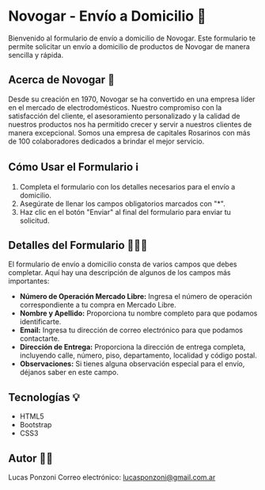 # Novogar - Envío a Domicilio 🚚

Bienvenido al formulario de envío a domicilio de Novogar. Este formulario te permite solicitar un envío a domicilio de productos de Novogar de manera sencilla y rápida.

## Acerca de Novogar 🏢

Desde su creación en 1970, Novogar se ha convertido en una empresa líder en el mercado de electrodomésticos. Nuestro compromiso con la satisfacción del cliente, el asesoramiento personalizado y la calidad de nuestros productos nos ha permitido crecer y servir a nuestros clientes de manera excepcional. Somos una empresa de capitales Rosarinos con más de 100 colaboradores dedicados a brindar el mejor servicio.

## Cómo Usar el Formulario ℹ️

1. Completa el formulario con los detalles necesarios para el envío a domicilio.
2. Asegúrate de llenar los campos obligatorios marcados con "*".
3. Haz clic en el botón "Enviar" al final del formulario para enviar tu solicitud.

## Detalles del Formulario 🧑🏻‍💻

El formulario de envío a domicilio consta de varios campos que debes completar. Aquí hay una descripción de algunos de los campos más importantes:

- **Número de Operación Mercado Libre:** Ingresa el número de operación correspondiente a tu compra en Mercado Libre.
- **Nombre y Apellido:** Proporciona tu nombre completo para que podamos identificarte.
- **Email:** Ingresa tu dirección de correo electrónico para que podamos contactarte.
- **Dirección de Entrega:** Proporciona la dirección de entrega completa, incluyendo calle, número, piso, departamento, localidad y código postal.
- **Observaciones:** Si tienes alguna observación especial para el envío, déjanos saber en este campo.

## Tecnologías 💡
- HTML5
- Bootstrap
- CSS3

## Autor 👋🏻
Lucas Ponzoni
Correo electrónico: lucasponzoni@gmail.com.ar
